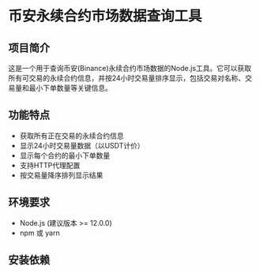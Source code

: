# 币安永续合约市场数据查询工具

## 项目简介
这是一个用于查询币安(Binance)永续合约市场数据的Node.js工具。它可以获取所有可交易的永续合约信息，并按24小时交易量排序显示，包括交易对名称、交易量和最小下单数量等关键信息。

## 功能特点
- 获取所有正在交易的永续合约信息
- 显示24小时交易量数据（以USDT计价）
- 显示每个合约的最小下单数量
- 支持HTTP代理配置
- 按交易量降序排列显示结果

## 环境要求
- Node.js (建议版本 >= 12.0.0)
- npm 或 yarn

## 安装依赖 